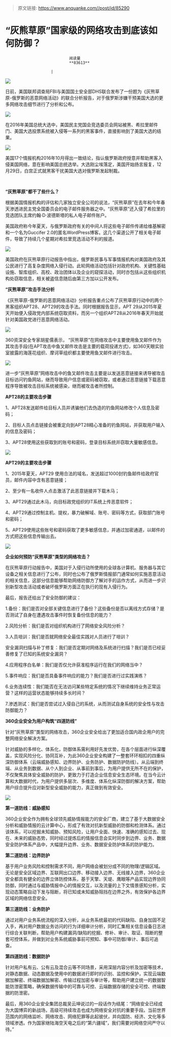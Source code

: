 > 原文链接: https://www.anquanke.com//post/id/85290 


# “灰熊草原”国家级的网络攻击到底该如何防御？


                                阅读量   
                                **83613**
                            
                        |
                        
                                                                                    



[![](https://p4.ssl.qhimg.com/t01440ff6561aaa9946.jpg)](https://p4.ssl.qhimg.com/t01440ff6561aaa9946.jpg)

日前，美国联邦调查局FBI与美国国土安全部DHS联合发布了一份题为《灰熊草原-俄罗斯的恶意网络活动》的联合分析报告，对于俄罗斯涉嫌干预美国大选的更多网络攻击细节进行了分析和公布。

[![](https://p3.ssl.qhimg.com/t0176969cc0ce79bff2.jpg)](https://p3.ssl.qhimg.com/t0176969cc0ce79bff2.jpg)

在2016年美国总统大选中，美国民主党国会竞选委员会网站被黑、希拉里邮件门、美国大选投票系统被入侵等一系列的黑客事件，直接影响到了美国大选的结果。

[![](https://p2.ssl.qhimg.com/t017ea2881ef23e2177.jpg)](https://p2.ssl.qhimg.com/t017ea2881ef23e2177.jpg)

美国17个情报机构2016年10月得出一致结论，指认俄罗斯政府授意并帮助黑客入侵美国网络，意在影响美国总统选举。大选刚尘埃落定，美国开始扬言报复，12月29日，白宫正式就黑客干扰美国大选对俄罗斯发起制裁。

<br>

**“灰熊草原”都干了些什么？**



根据美国情报机构的评估和几家独立安全公司的说法，“灰熊草原”在去年和今年春天渗透进民主党全国委员会的电子邮件服务器之中。“灰熊草原”还入侵了希拉里的竞选团队主席约翰·D·波德斯塔的私人电子邮件账户。

美国政府称今年夏天，与俄罗斯政府有关的中间人将这些电子邮件传递给维基解密和一个名为Guccifer 2.0的匿名WordPress博客。这几个渠道公开了相关电子邮件，导致了持续几个星期对希拉里竞选活动不利的报道。

[![](https://p3.ssl.qhimg.com/t0179c0398188426c47.jpg)](https://p3.ssl.qhimg.com/t0179c0398188426c47.jpg)

美国政府在灰熊草原行动报告中指出，俄罗斯民事与军事情报机构对美国政府及其公民进行了高复杂度网络入侵行动。此轮网络活动包括针对政府机构、关键性基础设施、智库组织、高校、政治团体以及企业的窥探活动，同时亦包括从这些组织机构处窃取信息，相关被盗信息随后由第三方加以公开发布。



**“灰熊草原”攻击手法分析**

《灰熊草原-俄罗斯的恶意网络活动》分析报告重点公布了灰熊草原行动中的两个黑客组织APT28、APT29的攻击手法。同时根据报告显示，APT 29从2015年夏天开始便入侵政党内部系统窃取资料，而另一个组织APT28从2016年春天开始就针对美国政党进行恶意网络活动。<br>

[![](https://p2.ssl.qhimg.com/t015eb0207cbd7fc4e7.jpg)](https://p2.ssl.qhimg.com/t015eb0207cbd7fc4e7.jpg)

360资深安全专家胡星儒表示， “灰熊草原”在网络攻击中主要使用鱼叉邮件作为其攻击手段(在APT攻击中鱼叉邮件攻击是主要的载荷投递方式)，如360天眼实验室披露的海莲花组织、摩诃草组织都主要使用鱼叉邮件进行攻击。

[![](https://p1.ssl.qhimg.com/t017bf7e3425961e742.jpg)](https://p1.ssl.qhimg.com/t017bf7e3425961e742.jpg)

进一步“灰熊草原”网络攻击中的鱼叉邮件攻击主要是以发送恶意链接来诱导被攻击目标访问钓鱼网站，继而导致用户信息或密码被窃取，或者通过恶意链接下载恶意程序导致被攻击目标系统被感染，继而被攻击者所控制。



**APT28的主要攻击步骤**



1、APT28发送邮件给目标人员并诱骗他们去伪造的钓鱼网站修改个人信息及密码；

2、目标人员点击链接会被重定向到APT28精心准备的钓鱼网站，并获取用户输入的信息及密码；

3、APT28使用这些获取到的账号和密码，登录目标系统并窃取大量敏感信息。

[![](https://p2.ssl.qhimg.com/t01a1d7ac3c9a800a0a.jpg)](https://p2.ssl.qhimg.com/t01a1d7ac3c9a800a0a.jpg)

**APT29的主要攻击步骤**



1、2015年夏天，APT29 使用合法的域名，发送超过1000封钓鱼邮件给政府官员，邮件内容中含有恶意链接；

2、至少有一名收件人点击激活了此恶意链接并下载木马；

3、APT29通过此木马，向目标政党组织的IT系统上传恶意软件；

4、APT29通过控制主机、提权，暴力破解域、账号、密码等方式，获取部门账号和密码；

5、APT29使用这些账号和密码获取了更多敏感信息，并通过加密通道，以邮件的方式把这些信息传输出去。

[![](https://p1.ssl.qhimg.com/t017ac8d6fa841f8865.jpg)](https://p1.ssl.qhimg.com/t017ac8d6fa841f8865.jpg)



**企业如何预防“灰熊草原”类型的网络攻击？**



在灰熊草原行动报告中，美国对于入侵行动所使用的全球各计算机、服务器与其它设备之相关信息进行了公布，同时也公布了俄罗斯情报部门通常如何实施恶意活动的相关信息，这部分信息能够帮助网络防御方了解对手的运作方式，从而进一步识别新型攻击活动或者破坏俄罗斯方面正在执行的现有入侵行为。

最后，报告还给出了安全防御的建议：

1.备份：我们是否对全部关键信息进行了备份？这些备份是否以离线方式存储？是否测试了自身在遭遇攻击事件时恢复备份信息的能力？

2.风险分析：我们是否对组织机构进行了网络安全风险分析？

3.人员培训：我们是否就网络安全最佳实践对人员进行了培训？

安全漏洞扫描与补丁修复：我们是否定期对网络及系统进行扫描？我们是否已经妥善修复了已知的系统安全漏洞？

4.应用程序白名单：我们是否仅允许获准程序运行在我们的网络当中？

5.事件响应：我们是否具备事件响应的能力？我们是否进行过实践演练？

6.业务连续性：我们能否在无法访问某些特定系统的情况下继续维持业务正常运营？这样的运营状态能够持续多长时间？

7.渗透测试：我们是否尝试过入侵自己的系统，从而测试自身系统的安全性与攻击防御能力？



**360企业安全为用户构筑“四道防线”**



针对“灰熊草原”类型的网络攻击，360企业安全给出了更加适合国内政企用户的完整网络安全解决方案。

针对威胁的多样化、体系化，防御体系需利用好先发优势，在各个层面进行纵深覆盖，实现风险分化、协同互补，为此360企业安全构建了一整套环环相扣的四重纵深防御体系（云端威胁感知、边界防护、业务防护、数据防护防线）。从云端到终端、从业务到数据、从个人到企业、从事前到事后，为用户提供无所不在的保护，不仅聚焦具体安全威胁的防护，更致力于打造企业信息安全生态环境。在当今云计算和大数据时代，为用户提供多层次、多维度、体系化纵深防御的解决方案，帮助用户综合提升应对新型安全威胁的能力，真正做到有效安全。

[![](https://p5.ssl.qhimg.com/t018707a2cf035baa07.jpg)](https://p5.ssl.qhimg.com/t018707a2cf035baa07.jpg)

**第一道防线：威胁感知**

360企业安全作为拥有全球领先威胁情报能力的安全厂商，建立了基于大数据安全分析和威胁情报的云计算中心，形成了有效对抗新型威胁的防御和检测体系。通过该体系，可以挖掘未知威胁、预知风险，让用户全面、快速、准确的感知过去、现在、未来的威胁态势，同时经过提炼后的情报信息会实时同步到边界、业务、数据安全防护体系产品中，大幅提升边界、业务、数据安全防护体系的防护能力。

**第二道防线：边界防护**

基于用户业务风险和控制需求不同，用户网络会被划分成不同的物理/逻辑区域。无论是安全区域边界、互联网出口边界、移动接入边界、无线接入边界，360企业安全都具有健全的边界立体防控体系，基于天擎、天堤、鹰眼等产品实现边界协同防御，同时通过与威胁情报中心的情报交互，以及流量的上下文情景感知分析，实现动态策略自动下发与阻断，将已知或未知威胁阻挡在边界之外，有效保护各边界区域的网络信息安全。

**第三道防线：业务防护**

通过对用户业务系统流程的深入分析，从业务系统最初的代码缺陷、自身加固不足入手，再对用户数据业务访问的行为详细审计分析，同时汇集相关信息设备日志进行综合关联判断，帮助用户构建漏洞/缺陷的挖掘、修补、审计、取证、阻断的整套可控体系，并做到对业务系统威胁事前可预知、事中可防御/审计、事后可追查。

**第四道防线：数据防护**

针对用户私有云、公有云及混合云等不同场景，采用深层内容分析及加密等技术，对静态数据、动态数据及使用中的数据进行即时的识别、监控和保护，实现云端数据加解密、终端数据加解密、传输过程加密与审计等，帮助用户建立统一的数据智能防泄密策略，确保数据传输中的可靠与可控、云端数据存储的安全可控、终端数据的防泄密。

最后，用360企业安全集团总裁吴云坤说过的一段话作为结尾：“网络安全已经成为大国博弈的新战场，高级可持续攻击也成为网络安全对抗的重要手段。当前世界范围内的网络监听、网络攻击、网络犯罪等此起彼伏，并向国防、经济、文化等多领域渗透。作为国家继陆海空天电之后的“第六疆域”，我们需要对网络空间严守以待。”


